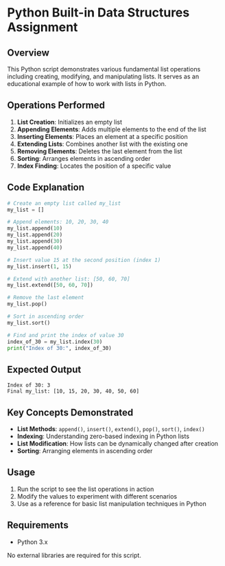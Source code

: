 # Python Built-in Data Structures Assignment

## Overview
This Python script demonstrates various fundamental list operations including creating, modifying, and manipulating lists. It serves as an educational example of how to work with lists in Python.

## Operations Performed

1. **List Creation**: Initializes an empty list
2. **Appending Elements**: Adds multiple elements to the end of the list
3. **Inserting Elements**: Places an element at a specific position
4. **Extending Lists**: Combines another list with the existing one
5. **Removing Elements**: Deletes the last element from the list
6. **Sorting**: Arranges elements in ascending order
7. **Index Finding**: Locates the position of a specific value

## Code Explanation

```python
# Create an empty list called my_list
my_list = []

# Append elements: 10, 20, 30, 40
my_list.append(10)
my_list.append(20)
my_list.append(30)
my_list.append(40)

# Insert value 15 at the second position (index 1)
my_list.insert(1, 15)

# Extend with another list: [50, 60, 70]
my_list.extend([50, 60, 70])

# Remove the last element
my_list.pop()

# Sort in ascending order
my_list.sort()

# Find and print the index of value 30
index_of_30 = my_list.index(30)
print("Index of 30:", index_of_30)
```

## Expected Output
```
Index of 30: 3
Final my_list: [10, 15, 20, 30, 40, 50, 60]
```

## Key Concepts Demonstrated

- **List Methods**: `append()`, `insert()`, `extend()`, `pop()`, `sort()`, `index()`
- **Indexing**: Understanding zero-based indexing in Python lists
- **List Modification**: How lists can be dynamically changed after creation
- **Sorting**: Arranging elements in ascending order

## Usage

1. Run the script to see the list operations in action
2. Modify the values to experiment with different scenarios
3. Use as a reference for basic list manipulation techniques in Python

## Requirements

- Python 3.x

No external libraries are required for this script.

